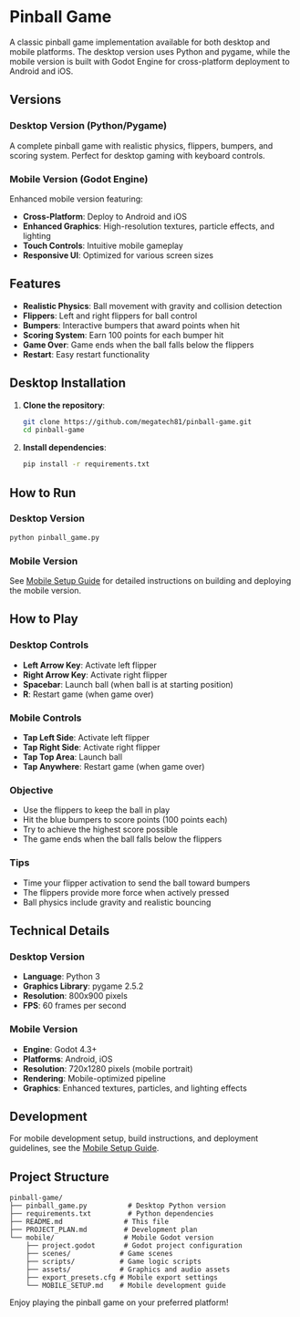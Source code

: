 # Pinball Game

A classic pinball game implementation available for both desktop and mobile platforms. The desktop version uses Python and pygame, while the mobile version is built with Godot Engine for cross-platform deployment to Android and iOS.

## Versions

### Desktop Version (Python/Pygame)
A complete pinball game with realistic physics, flippers, bumpers, and scoring system. Perfect for desktop gaming with keyboard controls.

### Mobile Version (Godot Engine)
Enhanced mobile version featuring:
- **Cross-Platform**: Deploy to Android and iOS
- **Enhanced Graphics**: High-resolution textures, particle effects, and lighting
- **Touch Controls**: Intuitive mobile gameplay
- **Responsive UI**: Optimized for various screen sizes

## Features
- **Realistic Physics**: Ball movement with gravity and collision detection
- **Flippers**: Left and right flippers for ball control
- **Bumpers**: Interactive bumpers that award points when hit
- **Scoring System**: Earn 100 points for each bumper hit
- **Game Over**: Game ends when the ball falls below the flippers
- **Restart**: Easy restart functionality

## Desktop Installation

1. **Clone the repository**:
   ```bash
   git clone https://github.com/megatech81/pinball-game.git
   cd pinball-game
   ```

2. **Install dependencies**:
   ```bash
   pip install -r requirements.txt
   ```

## How to Run

### Desktop Version
```bash
python pinball_game.py
```

### Mobile Version
See [Mobile Setup Guide](mobile/MOBILE_SETUP.md) for detailed instructions on building and deploying the mobile version.

## How to Play

### Desktop Controls
- **Left Arrow Key**: Activate left flipper
- **Right Arrow Key**: Activate right flipper
- **Spacebar**: Launch ball (when ball is at starting position)
- **R**: Restart game (when game over)

### Mobile Controls
- **Tap Left Side**: Activate left flipper
- **Tap Right Side**: Activate right flipper
- **Tap Top Area**: Launch ball
- **Tap Anywhere**: Restart game (when game over)

### Objective
- Use the flippers to keep the ball in play
- Hit the blue bumpers to score points (100 points each)
- Try to achieve the highest score possible
- The game ends when the ball falls below the flippers

### Tips
- Time your flipper activation to send the ball toward bumpers
- The flippers provide more force when actively pressed
- Ball physics include gravity and realistic bouncing

## Technical Details

### Desktop Version
- **Language**: Python 3
- **Graphics Library**: pygame 2.5.2
- **Resolution**: 800x900 pixels
- **FPS**: 60 frames per second

### Mobile Version
- **Engine**: Godot 4.3+
- **Platforms**: Android, iOS
- **Resolution**: 720x1280 pixels (mobile portrait)
- **Rendering**: Mobile-optimized pipeline
- **Graphics**: Enhanced textures, particles, and lighting effects

## Development

For mobile development setup, build instructions, and deployment guidelines, see the [Mobile Setup Guide](mobile/MOBILE_SETUP.md).

## Project Structure

```
pinball-game/
├── pinball_game.py          # Desktop Python version
├── requirements.txt         # Python dependencies
├── README.md               # This file
├── PROJECT_PLAN.md         # Development plan
└── mobile/                 # Mobile Godot version
    ├── project.godot       # Godot project configuration
    ├── scenes/            # Game scenes
    ├── scripts/           # Game logic scripts
    ├── assets/            # Graphics and audio assets
    ├── export_presets.cfg # Mobile export settings
    └── MOBILE_SETUP.md    # Mobile development guide
```

Enjoy playing the pinball game on your preferred platform!